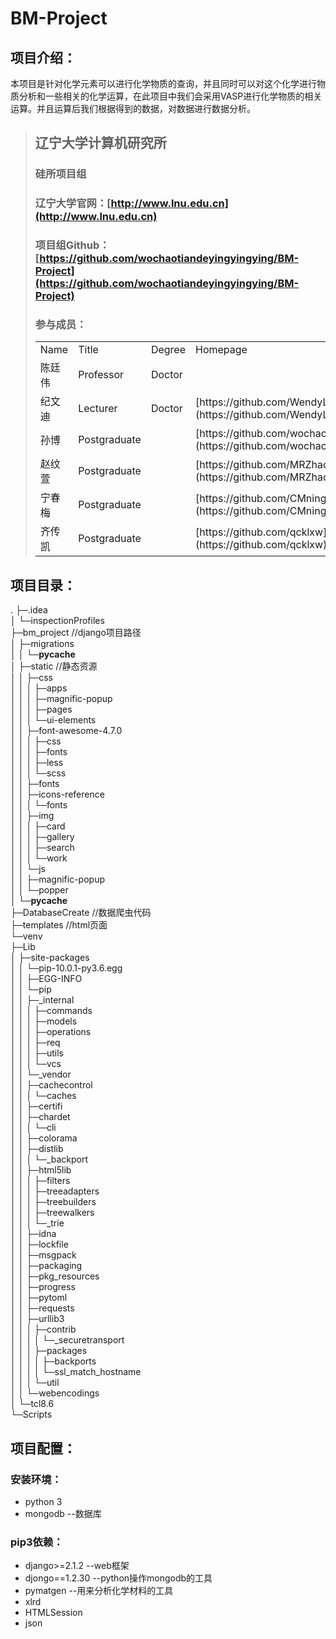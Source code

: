 # BM-Project
## 项目介绍： 
本项目是针对化学元素可以进行化学物质的查询，并且同时可以对这个化学进行物质分析和一些相关的化学运算，在此项目中我们会采用VASP进行化学物质的相关运算。并且运算后我们根据得到的数据，对数据进行数据分析。  
> ## 辽宁大学计算机研究所  
> ### 硅所项目组  
> ### 辽宁大学官网：[http://www.lnu.edu.cn](http://www.lnu.edu.cn)
> ### 项目组Github：[https://github.com/wochaotiandeyingyingying/BM-Project](https://github.com/wochaotiandeyingyingying/BM-Project)  
> ### 参与成员：  
> <table>
>    <tr>
>       <td>Name</td>
>       <td>Title</td>
>       <td>Degree</td>
>       <td>Homepage</td>
>   </tr>
>    <tr>
>       <td>陈廷伟</td>
>       <td>Professor</td>
>       <td>Doctor</td>
>       <td></td>
>   </tr>
>    <tr>
>       <td>纪文迪</td>
>       <td>Lecturer</td>
>       <td>Doctor</td>
>       <td>[https://github.com/WendyLNU](https://github.com/WendyLNU)</td>
>   </tr>
>    <tr>
>       <td>孙博</td>
>       <td>Postgraduate</td>
>       <td></td>
>       <td>[https://github.com/wochaotiandeyingyingying](https://github.com/wochaotiandeyingyingying)</td>
>   </tr>
>    <tr>
>       <td>赵纹萱</td>
>       <td>Postgraduate</td>
>       <td></td>
>       <td>[https://github.com/MRZhaowenxuan](https://github.com/MRZhaowenxuan)</td>
>   </tr>
>    <tr>
>       <td>宁春梅</td>
>       <td>Postgraduate</td>
>       <td></td>
>       <td>[https://github.com/CMning](https://github.com/CMning)</td>
>   </tr>
>    <tr>
>       <td>齐传凯</td>
>       <td>Postgraduate</td>
>       <td></td>
>       <td>[https://github.com/qcklxw](https://github.com/qcklxw)</td>
>   </tr>
>   </table>		

## 项目目录： 
.
├─.idea  
│  └─inspectionProfiles  
├─bm_project   //django项目路径  
│  ├─migrations  
│  │  └─__pycache__  
│  ├─static    //静态资源  
│  │  ├─css  
│  │  │  ├─apps  
│  │  │  ├─magnific-popup  
│  │  │  ├─pages  
│  │  │  └─ui-elements  
│  │  ├─font-awesome-4.7.0  
│  │  │  ├─css  
│  │  │  ├─fonts  
│  │  │  ├─less  
│  │  │  └─scss  
│  │  ├─fonts  
│  │  ├─icons-reference  
│  │  │  └─fonts  
│  │  ├─img  
│  │  │  ├─card  
│  │  │  ├─gallery  
│  │  │  ├─search  
│  │  │  └─work  
│  │  └─js  
│  │      ├─magnific-popup  
│  │      └─popper  
│  └─__pycache__  
├─DatabaseCreate   //数据爬虫代码  
├─templates        //html页面  
└─venv  
    ├─Lib  
    │  ├─site-packages  
    │  │  └─pip-10.0.1-py3.6.egg  
    │  │      ├─EGG-INFO  
    │  │      └─pip  
    │  │          ├─_internal  
    │  │          │  ├─commands  
    │  │          │  ├─models  
    │  │          │  ├─operations  
    │  │          │  ├─req  
    │  │          │  ├─utils  
    │  │          │  └─vcs  
    │  │          └─_vendor  
    │  │              ├─cachecontrol  
    │  │              │  └─caches  
    │  │              ├─certifi  
    │  │              ├─chardet  
    │  │              │  └─cli  
    │  │              ├─colorama  
    │  │              ├─distlib  
    │  │              │  └─_backport  
    │  │              ├─html5lib  
    │  │              │  ├─filters  
    │  │              │  ├─treeadapters  
    │  │              │  ├─treebuilders  
    │  │              │  ├─treewalkers  
    │  │              │  └─_trie  
    │  │              ├─idna  
    │  │              ├─lockfile  
    │  │              ├─msgpack  
    │  │              ├─packaging  
    │  │              ├─pkg_resources  
    │  │              ├─progress  
    │  │              ├─pytoml  
    │  │              ├─requests  
    │  │              ├─urllib3  
    │  │              │  ├─contrib  
    │  │              │  │  └─_securetransport  
    │  │              │  ├─packages  
    │  │              │  │  ├─backports  
    │  │              │  │  └─ssl_match_hostname  
    │  │              │  └─util  
    │  │              └─webencodings  
    │  └─tcl8.6  
    └─Scripts  
## 项目配置： 
### 安装环境：  
* python 3  
* mongodb --数据库  
### pip3依赖：  
* django>=2.1.2 --web框架  
* djongo==1.2.30 --python操作mongodb的工具  
* pymatgen --用来分析化学材料的工具  
* xlrd  
* HTMLSession  
* json
